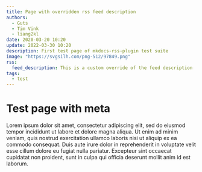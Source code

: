 ```yaml
---
title: Page with overridden rss feed description
authors:
  - Guts
  - Tim Vink
  - liang2kl
date: 2020-03-20 10:20
update: 2022-03-30 10:20
description: First test page of mkdocs-rss-plugin test suite
image: "https://svgsilh.com/png-512/97849.png"
rss:
  feed_description: This is a custom override of the feed description
tags:
  - test
---
```


# Test page with meta

Lorem ipsum dolor sit amet, consectetur adipiscing elit, sed do eiusmod tempor incididunt ut labore et dolore magna aliqua. Ut enim ad minim veniam, quis nostrud exercitation ullamco laboris nisi ut aliquip ex ea commodo consequat. Duis aute irure dolor in reprehenderit in voluptate velit esse cillum dolore eu fugiat nulla pariatur. Excepteur sint occaecat cupidatat non proident, sunt in culpa qui officia deserunt mollit anim id est laborum.

